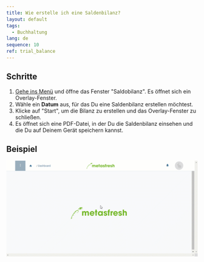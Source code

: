 ```yaml
---
title: Wie erstelle ich eine Saldenbilanz?
layout: default
tags:
  - Buchhaltung
lang: de
sequence: 10
ref: trial_balance
---
```


## Schritte
1. [Gehe ins Menü](Menu) und öffne das Fenster "Saldobilanz". Es öffnet sich ein Overlay-Fenster.
1. Wähle ein **Datum** aus, für das Du eine Saldenbilanz erstellen möchtest.
1. Klicke auf "Start", um die Bilanz zu erstellen und das Overlay-Fenster zu schließen.
1. Es öffnet sich eine PDF-Datei, in der Du die Saldenbilanz einsehen und die Du auf Deinem Gerät speichern kannst.

## Beispiel
![](assets/Saldobilanz.gif)
